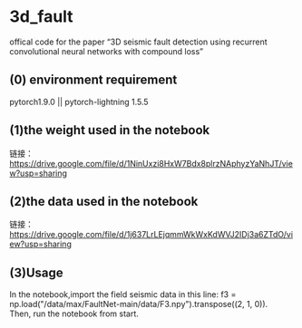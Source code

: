 # 3d_fault
offical code for the paper “3D seismic fault detection using recurrent convolutional neural networks with compound loss”
## (0) environment requirement  
pytorch1.9.0 || pytorch-lightning 1.5.5
## (1)the weight used in the notebook
链接：https://drive.google.com/file/d/1NinUxzi8HxW7Bdx8plrzNAphyzYaNhJT/view?usp=sharing 
## (2)the data used in the notebook
链接：https://drive.google.com/file/d/1j637LrLEjqmmWkWxKdWVJ2IDj3a6ZTdO/view?usp=sharing
## (3)Usage
In the notebook,import the field seismic data in this line: f3 = np.load("/data/max/FaultNet-main/data/F3.npy").transpose((2, 1, 0)).  
Then, run the notebook from start.
